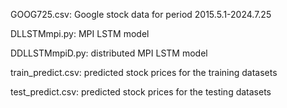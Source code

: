 GOOG725.csv:                     Google stock data for period 2015.5.1-2024.7.25

DLLSTMmpi.py:                     MPI LSTM model

DDLLSTMmpiD.py:                 distributed MPI LSTM model

train_predict.csv:                predicted stock prices for the training datasets

test_predict.csv:                predicted stock prices for the testing datasets
